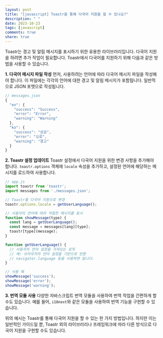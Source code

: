 ```yaml
---
layout: post
title: "[javascript] Toastr을 통해 다국어 지원을 할 수 있나요?"
description: " "
date: 2023-10-23
tags: [javascript]
comments: true
share: true
---
```


Toastr는 경고 및 알림 메시지를 표시하기 위한 유용한 라이브러리입니다. 다국어 지원을 하려면 추가 작업이 필요합니다. Toastr에서 다국어를 지원하기 위해 다음과 같은 방법을 사용할 수 있습니다.

**1. 다국어 메시지 파일 작성**
먼저, 사용하려는 언어에 따라 다국어 메시지 파일을 작성해야 합니다. 이 파일에는 각각의 언어에 대한 경고 및 알림 메시지가 포함됩니다. 일반적으로 JSON 포맷으로 작성됩니다.

```javascript
// messages.json
{
  "en": {
    "success": "Success",
    "error": "Error",
    "warning": "Warning"
  },
  "ko": {
    "success": "성공",
    "error": "오류",
    "warning": "경고"
  }
}
```

**2. Toastr 설정 업데이트**
Toastr 설정에서 다국어 지원을 위한 변경 사항을 추가해야 합니다. `toastr.options` 객체에 `locale` 속성을 추가하고, 설정된 언어에 해당하는 메시지를 로드하여 사용합니다.

```javascript
// app.js
import toastr from 'toastr';
import messages from './messages.json';

// Toastr를 다국어 지원으로 변경
toastr.options.locale = getUserLanguage();

// 사용자의 언어에 따라 적절한 메시지를 표시
function showMessage(type) {
  const lang = getUserLanguage();
  const message = messages[lang][type];
  toastr[type](message);
}

function getUserLanguage() {
  // 사용자의 언어 설정을 가져오는 로직
  // 예: 브라우저의 언어 설정을 기반으로 반환
  // navigator.language 등을 사용하면 됩니다.
}

// 사용 예
showMessage('success');
showMessage('error');
showMessage('warning');
```

**3. 번역 모듈 사용**
다양한 자바스크립트 번역 모듈을 사용하여 번역 작업을 간편하게 할 수도 있습니다. 예를 들어, `i18next`와 같은 모듈을 사용하여 번역 기능을 구현할 수 있습니다.

위의 예시는 Toastr를 통해 다국어 지원을 할 수 있는 한 가지 방법입니다. 
하지만 이는 일반적인 가이드일 뿐, Toastr 외의 라이브러리나 프레임워크에 따라 다른 방식으로 다국어 지원을 구현할 수도 있습니다.